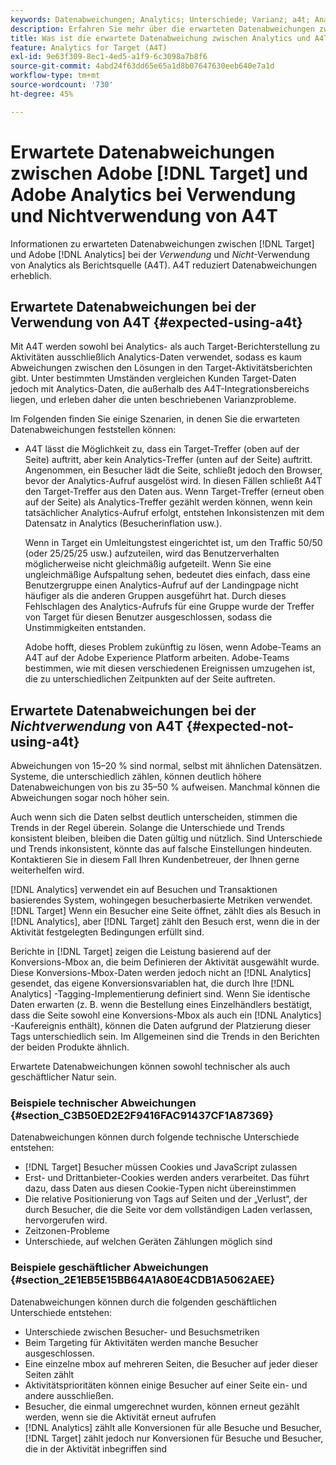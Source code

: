 ```yaml
---
keywords: Datenabweichungen; Analytics; Unterschiede; Varianz; a4t; Analytics für Target; Analytics als Berichtsquelle; Diskrepanzen; Diskrepanz
description: Erfahren Sie mehr über die erwarteten Datenabweichungen zwischen Adobe [!DNL Target] und Analytics bei Nichtverwendung von Analytics für [!DNL Target]  (A4T), wodurch Datenabweichungen vollständig beseitigt werden.
title: Was ist die erwartete Datenabweichung zwischen Analytics und A4T?
feature: Analytics for Target (A4T)
exl-id: 9e63f309-8ec1-4ed5-a1f9-6c3098a7b8f6
source-git-commit: 4abd24f63dd65e65a1d8b07647630eeb640e7a1d
workflow-type: tm+mt
source-wordcount: '730'
ht-degree: 45%

---
```


# Erwartete Datenabweichungen zwischen Adobe [!DNL Target] und Adobe Analytics bei Verwendung und Nichtverwendung von A4T

Informationen zu erwarteten Datenabweichungen zwischen [!DNL Target] und Adobe [!DNL Analytics] bei der *Verwendung* und *Nicht*-Verwendung von Analytics als Berichtsquelle (A4T). A4T reduziert Datenabweichungen erheblich.

## Erwartete Datenabweichungen bei der Verwendung von A4T {#expected-using-a4t}

Mit A4T werden sowohl bei Analytics- als auch Target-Berichterstellung zu Aktivitäten ausschließlich Analytics-Daten verwendet, sodass es kaum Abweichungen zwischen den Lösungen in den Target-Aktivitätsberichten gibt. Unter bestimmten Umständen vergleichen Kunden Target-Daten jedoch mit Analytics-Daten, die außerhalb des A4T-Integrationsbereichs liegen, und erleben daher die unten beschriebenen Varianzprobleme.

Im Folgenden finden Sie einige Szenarien, in denen Sie die erwarteten Datenabweichungen feststellen können:

* A4T lässt die Möglichkeit zu, dass ein Target-Treffer (oben auf der Seite) auftritt, aber kein Analytics-Treffer (unten auf der Seite) auftritt. Angenommen, ein Besucher lädt die Seite, schließt jedoch den Browser, bevor der Analytics-Aufruf ausgelöst wird. In diesen Fällen schließt A4T den Target-Treffer aus den Daten aus. Wenn Target-Treffer (erneut oben auf der Seite) als Analytics-Treffer gezählt werden können, wenn kein tatsächlicher Analytics-Aufruf erfolgt, entstehen Inkonsistenzen mit dem Datensatz in Analytics (Besucherinflation usw.).

  Wenn in Target ein Umleitungstest eingerichtet ist, um den Traffic 50/50 (oder 25/25/25 usw.) aufzuteilen, wird das Benutzerverhalten möglicherweise nicht gleichmäßig aufgeteilt. Wenn Sie eine ungleichmäßige Aufspaltung sehen, bedeutet dies einfach, dass eine Benutzergruppe einen Analytics-Aufruf auf der Landingpage nicht häufiger als die anderen Gruppen ausgeführt hat. Durch dieses Fehlschlagen des Analytics-Aufrufs für eine Gruppe wurde der Treffer von Target für diesen Benutzer ausgeschlossen, sodass die Unstimmigkeiten entstanden.

  Adobe hofft, dieses Problem zukünftig zu lösen, wenn Adobe-Teams an A4T auf der Adobe Experience Platform arbeiten. Adobe-Teams bestimmen, wie mit diesen verschiedenen Ereignissen umzugehen ist, die zu unterschiedlichen Zeitpunkten auf der Seite auftreten.

## Erwartete Datenabweichungen bei der *Nichtverwendung* von A4T {#expected-not-using-a4t}

Abweichungen von 15–20 % sind normal, selbst mit ähnlichen Datensätzen. Systeme, die unterschiedlich zählen, können deutlich höhere Datenabweichungen von bis zu 35–50 % aufweisen. Manchmal können die Abweichungen sogar noch höher sein.

Auch wenn sich die Daten selbst deutlich unterscheiden, stimmen die Trends in der Regel überein. Solange die Unterschiede und Trends konsistent bleiben, bleiben die Daten gültig und nützlich. Sind Unterschiede und Trends inkonsistent, könnte das auf falsche Einstellungen hindeuten. Kontaktieren Sie in diesem Fall Ihren Kundenbetreuer, der Ihnen gerne weiterhelfen wird.

[!DNL Analytics] verwendet ein auf Besuchen und Transaktionen basierendes System, wohingegen besucherbasierte Metriken verwendet. [!DNL Target] Wenn ein Besucher eine Seite öffnet, zählt dies als Besuch in [!DNL Analytics], aber [!DNL Target] zählt den Besuch erst, wenn die in der Aktivität festgelegten Bedingungen erfüllt sind.

Berichte in [!DNL Target] zeigen die Leistung basierend auf der Konversions-Mbox an, die beim Definieren der Aktivität ausgewählt wurde. Diese Konversions-Mbox-Daten werden jedoch nicht an [!DNL Analytics] gesendet, das eigene Konversionsvariablen hat, die durch Ihre [!DNL Analytics] -Tagging-Implementierung definiert sind. Wenn Sie identische Daten erwarten (z. B. wenn die Bestellung eines Einzelhändlers bestätigt, dass die Seite sowohl eine Konversions-Mbox als auch ein [!DNL Analytics] -Kaufereignis enthält), können die Daten aufgrund der Platzierung dieser Tags unterschiedlich sein. Im Allgemeinen sind die Trends in den Berichten der beiden Produkte ähnlich.

Erwartete Datenabweichungen können sowohl technischer als auch geschäftlicher Natur sein.

### Beispiele technischer Abweichungen  {#section_C3B50ED2E2F9416FAC91437CF1A87369}

Datenabweichungen können durch folgende technische Unterschiede entstehen:

* [!DNL Target] Besucher müssen Cookies und JavaScript zulassen
* Erst- und Drittanbieter-Cookies werden anders verarbeitet. Das führt dazu, dass Daten aus diesen Cookie-Typen nicht übereinstimmen
* Die relative Positionierung von Tags auf Seiten und der „Verlust“, der durch Besucher, die die Seite vor dem vollständigen Laden verlassen, hervorgerufen wird.
* Zeitzonen-Probleme
* Unterschiede, auf welchen Geräten Zählungen möglich sind

### Beispiele geschäftlicher Abweichungen  {#section_2E1EB5E15BB64A1A80E4CDB1A5062AEE}

Datenabweichungen können durch die folgenden geschäftlichen Unterschiede entstehen:

* Unterschiede zwischen Besucher- und Besuchsmetriken
* Beim Targeting für Aktivitäten werden manche Besucher ausgeschlossen.
* Eine einzelne mbox auf mehreren Seiten, die Besucher auf jeder dieser Seiten zählt
* Aktivitätsprioritäten können einige Besucher auf einer Seite ein- und andere ausschließen.
* Besucher, die einmal umgerechnet wurden, können erneut gezählt werden, wenn sie die Aktivität erneut aufrufen
* [!DNL Analytics] zählt alle Konversionen für alle Besuche und Besucher, [!DNL Target] zählt jedoch nur Konversionen für Besuche und Besucher, die in der Aktivität inbegriffen sind
